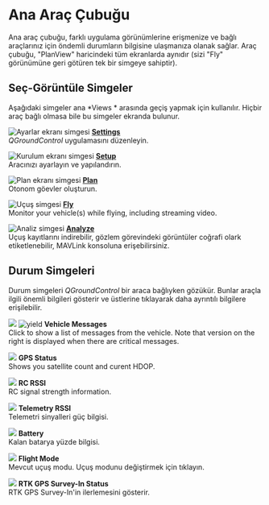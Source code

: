 # Ana Araç Çubuğu

Ana araç çubuğu, farklı uygulama görünümlerine erişmenize ve bağlı araçlarınız için öndemli durumların bilgisine ulaşmanıza olanak sağlar. Araç çubuğu, "PlanView" haricindeki tüm ekranlarda aynıdır (sizi "Fly" görünümüne geri götüren tek bir simgeye sahiptir).

## Seç-Görüntüle Simgeler

Aşağıdaki simgeler ana *Views * arasında geçiş yapmak için kullanılır. Hiçbir araç bağlı olmasa bile bu simgeler ekranda bulunur.

![Ayarlar ekranı simgesi](../../assets/toolbar/toolbar_view_select_settings.jpg) **[Settings](../SettingsView/SettingsView.md)** <br />*QGroundControl* uygulamasını düzenleyin.

![Kurulum ekranı simgesi](../../assets/toolbar/toolbar_view_select_setup.jpg) **[Setup](../SetupView/SetupView.md)** <br /> Aracınızı ayarlayın ve yapılandırın.

![Plan ekranı simgesi](../../assets/toolbar/toolbar_view_select_plan.jpg) **[Plan](../PlanView/PlanView.md)** <br /> Otonom göevler oluşturun.

![Uçuş simgesi](../../assets/toolbar/toolbar_view_select_fly.jpg) **[Fly](../FlyView/FlyView.md)** <br />Monitor your vehicle(s) while flying, including streaming video.

![Analiz simgesi](../../assets/toolbar/toolbar_view_select_analyse.jpg) **[Analyze](../analyze_view/README.md)** <br /> Uçuş kayıtlarını indirebilir, gözlem görevindeki görüntüler coğrafi olark etiketlenebilir, MAVLink konsoluna erişebilirsiniz.

## Durum Simgeleri

Durum simgeleri *QGroundControl* bir araca bağlıyken gözükür. Bunlar araçla ilgili önemli bilgileri gösterir ve üstlerine tıklayarak daha ayrıntılı bilgilere erişilebilir.

![](../../assets/toolbar/toolbar_status_message.jpg) ![yield](../../assets/toolbar/toolbar_status_critical.jpg) **Vehicle Messages** <br />Click to show a list of messages from the vehicle. Note that version on the right is displayed when there are critical messages.

![](../../assets/toolbar/toolbar_status_gps.jpg) **GPS Status** <br />Shows you satellite count and curent HDOP.

![](../../assets/toolbar/toolbar_status_rc.jpg) **RC RSSI** <br />RC signal strength information.

![](../../assets/toolbar/toolbar_status_telemetry.jpg) **Telemetry RSSI** <br />Telemetri sinyalleri güç bilgisi.

![](../../assets/toolbar/toolbar_status_battery.jpg) **Battery** <br />Kalan batarya yüzde bilgisi.

![](../../assets/toolbar/toolbar_status_flight_mode.jpg) **Flight Mode** <br />Mevcut uçuş modu. Uçuş modunu değiştirmek için tıklayın.

![](../../assets/toolbar/toolbar_status_rtk_gps.jpg) **RTK GPS Survey-In Status** <br />RTK GPS Survey-In'in ilerlemesini gösterir.